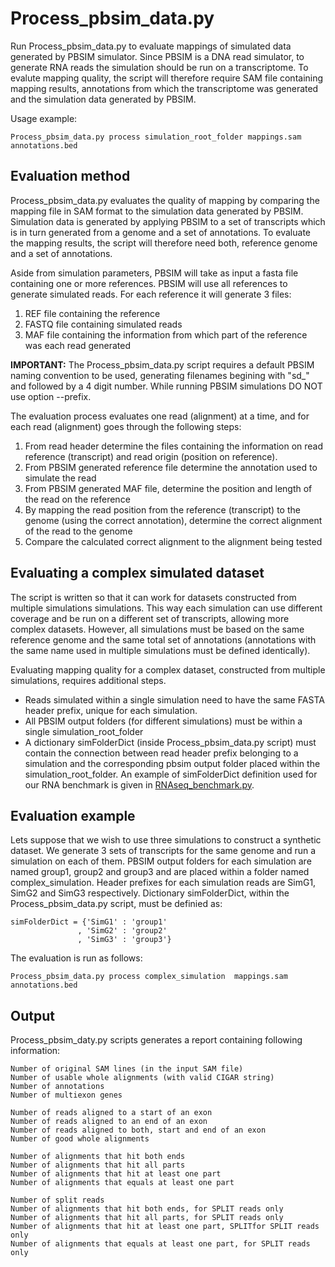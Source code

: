 # Process_pbsim_data.py
Run Process_pbsim_data.py to evaluate mappings of simulated data generated by PBSIM simulator. Since PBSIM is a DNA read simulator, to generate RNA reads the simulation should be run on a transcriptome. To evalute mapping quality, the script will therefore require SAM file containing mapping results, annotations from which the transcriptome was generated and the simulation data generated by PBSIM.

Usage example:
 
    Process_pbsim_data.py process simulation_root_folder mappings.sam annotations.bed

## Evaluation method
Process_pbsim_data.py evaluates the quality of mapping by comparing the mapping file in SAM format to the simulation data generated by PBSIM. Simulation data is generated by applying PBSIM to a set of transcripts which is in turn generated from a genome and a set of annotations. To evaluate the mapping results, the script will therefore need both, reference genome and a set of annotations.

Aside from simulation parameters, PBSIM will take as input a fasta file containing one or more references. PBSIM will use all references to generate simulated reads. For each reference it will generate 3 files:
1. REF file containing the reference
2. FASTQ file containing simulated reads
3. MAF file containing the information from which part of the reference was each read generated

__IMPORTANT:__ The Process_pbsim_data.py script requires a default PBSIM naming convention to be used, generating filenames begining with "sd\_" and followed by a 4 digit number. While running PBSIM simulations DO NOT use option --prefix.

The evaluation process evaluates one read (alignment) at a time, and for each read (alignment) goes through the following steps:
1. From read header determine the files containing the information on read reference (transcript) and read origin (position on reference).
2. From PBSIM generated reference file determine the annotation used to simulate the read
3. From PBSIM generated MAF file, determine the position and length of the read on the reference
4. By mapping the read position from the reference (transcript) to the genome (using the correct annotation), determine the correct alignment of the read to the genome
5. Compare the calculated correct alignment to the alignment being tested

## Evaluating a complex simulated dataset
The script is written so that it can work for datasets constructed from multiple simulations simulations. This way each simulation can use different coverage and be run on a different set of transcripts, allowing more complex datasets. However, all simulations must be based on the same reference genome and the same total set of annotations (annotations with the same name used in multiple simulations must be defined identically).

Evaluating mapping quality for a complex dataset, constructed from multiple simulations, requires additional steps.
- Reads simulated within a single simulation need to have the same FASTA header prefix, unique for each simulation.
- All PBSIM output folders (for different simulations) must be within a single simulation_root_folder
- A dictionary simFolderDict (inside Process_pbsim_data.py script) must contain the connection between read header prefix belonging to a simulation and the corresponding pbsim output folder placed within the simulation_root_folder. An example of simFolderDict definition used for our RNA benchmark is given in [RNAseq_benchmark.py](RNAseq_benchmark.py).

## Evaluation example
Lets suppose that we wish to use three simulations to construct a synthetic dataset. We generate 3 sets of transcripts for the same genome and run a simulation on each of them. PBSIM output folders for each simulation are named group1, group2 and group3 and are placed within a folder named complex_simulation. Header prefixes for each simulation reads are SimG1, SimG2 and SimG3 respectively. 
Dictionary simFolderDict, within the Process_pbsim_data.py script, must be definied as:

    simFolderDict = {'SimG1' : 'group1'
                   , 'SimG2' : 'group2'
                   , 'SimG3' : 'group3'}

The evaluation is run as follows:

    Process_pbsim_data.py process complex_simulation  mappings.sam annotations.bed

## Output
Process_pbsim_daty.py scripts generates a report containing following information:

    Number of original SAM lines (in the input SAM file)
    Number of usable whole alignments (with valid CIGAR string)
    Number of annotations
    Number of multiexon genes

    Number of reads aligned to a start of an exon
    Number of reads aligned to an end of an exon
    Number of reads aligned to both, start and end of an exon
    Number of good whole alignments

    Number of alignments that hit both ends
    Number of alignments that hit all parts
    Number of alignments that hit at least one part
    Number of alignments that equals at least one part

    Number of split reads
    Number of alignments that hit both ends, for SPLIT reads only
    Number of alignments that hit all parts, for SPLIT reads only
    Number of alignments that hit at least one part, SPLITfor SPLIT reads only
    Number of alignments that equals at least one part, for SPLIT reads only
